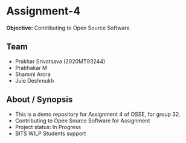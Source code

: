 # Assignment-4
**Objective:** Contributing to Open Source Software

## Team

* Prakhar Srivatsava (2020MT93244)
* Prabhakar M 
* Shammi Arora
* Juie Deshmukh


## About / Synopsis

* This is a demo repository for Assignment 4 of OSSE, for group 32.
* Contributing to Open Source Software for Assignment
* Project status: In Progress
* BITS WILP Students support

